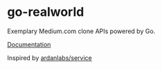 # go-realworld
Exemplary Medium.com clone APIs powered by Go.

[Documentation](https://www.realworld.how/docs/intro)

Inspired by [ardanlabs/service](https://github.com/ardanlabs/service)